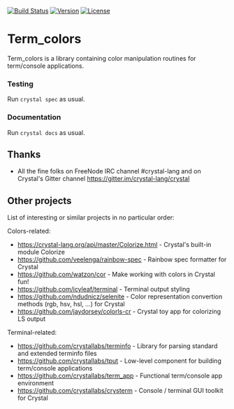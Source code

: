 [![Build Status](https://travis-ci.com/crystallabs/term_colors.svg?branch=master)](https://travis-ci.com/crystallabs/term_colors)
[![Version](https://img.shields.io/github/tag/crystallabs/term_colors.svg?maxAge=360)](https://github.com/crystallabs/term_colors/releases/latest)
[![License](https://img.shields.io/github/license/crystallabs/term_colors.svg)](https://github.com/crystallabs/term_colors/blob/master/LICENSE)

# Term_colors

Term_colors is a library containing color manipulation routines for term/console applications.

### Testing

Run `crystal spec` as usual.

### Documentation

Run `crystal docs` as usual.

## Thanks

* All the fine folks on FreeNode IRC channel #crystal-lang and on Crystal's Gitter channel https://gitter.im/crystal-lang/crystal

## Other projects

List of interesting or similar projects in no particular order:

Colors-related:

- https://crystal-lang.org/api/master/Colorize.html - Crystal's built-in module Colorize
- https://github.com/veelenga/rainbow-spec - Rainbow spec formatter for Crystal
- https://github.com/watzon/cor - Make working with colors in Crystal fun!
- https://github.com/icyleaf/terminal - Terminal output styling
- https://github.com/ndudnicz/selenite - Color representation convertion methods (rgb, hsv, hsl, ...) for Crystal
- https://github.com/jaydorsey/colorls-cr - Crystal toy app for colorizing LS output

Terminal-related:

- https://github.com/crystallabs/terminfo - Library for parsing standard and extended terminfo files
- https://github.com/crystallabs/tput - Low-level component for building term/console applications
- https://github.com/crystallabs/term_app - Functional term/console app environment
- https://github.com/crystallabs/crysterm - Console / terminal GUI toolkit for Crystal

